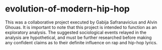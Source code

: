 # evolution-of-modern-hip-hop

This was a collaborative project executed by Gabija Safranavicius and Alvin Ghouas. It is important to note that this project is intended to function as an exploratory analysis. The suggested sociological events relayed in the analysis are hypothetical, and must be further researched before making any confident claims as to their definite influence on rap and hip-hop lyrics.  
